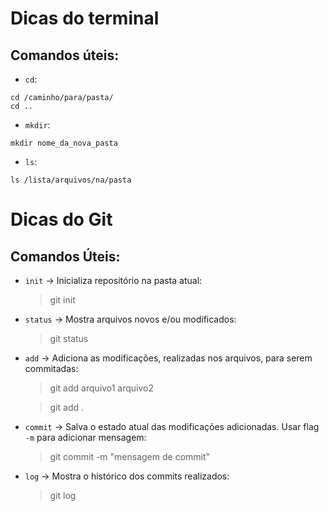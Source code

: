 # Dicas do terminal

## Comandos úteis:

- `cd`:

```
cd /caminho/para/pasta/
cd ..
```

- `mkdir`:

```
mkdir nome_da_nova_pasta
```

- `ls`:

```
ls /lista/arquivos/na/pasta
```

# Dicas do Git

## Comandos Úteis:

- `init` -> Inicializa repositório na pasta atual:

  > git init

- `status` -> Mostra arquivos novos e/ou modificados:

  > git status

- `add` -> Adiciona as modificações, realizadas nos arquivos, para serem commitadas:

  > git add arquivo1 arquivo2

  > git add .

- `commit` -> Salva o estado atual das modificações adicionadas. Usar flag `-m` para adicionar mensagem:

  > git commit -m "mensagem de commit"

- `log` -> Mostra o histórico dos commits realizados:
  > git log
